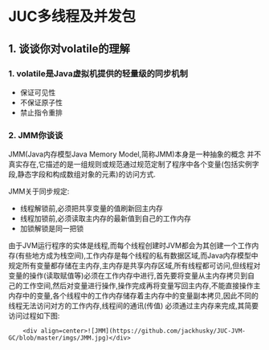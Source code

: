 # JUC多线程及并发包

## 1. 谈谈你对volatile的理解

### 1. volatile是Java虚拟机提供的轻量级的同步机制

- 保证可见性
- 不保证原子性
- 禁止指令重排

### 2. JMM你谈谈

JMM(Java内存模型Java Memory Model,简称JMM)本身是一种抽象的概念 并不真实存在,它描述的是一组规则或规范通过规范定制了程序中各个变量(包括实例字段,静态字段和构成数组对象的元素)的访问方式.

JMM关于同步规定:

- 线程解锁前,必须把共享变量的值刷新回主内存
- 线程加锁前,必须读取主内存的最新值到自己的工作内存
- 加锁解锁是同一把锁

由于JVM运行程序的实体是线程,而每个线程创建时JVM都会为其创建一个工作内存(有些地方成为栈空间),工作内存是每个线程的私有数据区域,而Java内存模型中规定所有变量都存储在主内存,主内存是共享内存区域,所有线程都可访问,但线程对变量的操作(读取赋值等)必须在工作内存中进行,首先要将变量从主内存拷贝到自己的工作空间,然后对变量进行操作,操作完成再将变量写回主内存,不能直接操作主内存中的变量,各个线程中的工作内存储存着主内存中的变量副本拷贝,因此不同的线程无法访问对方的工作内存,线程间的通讯(传值) 必须通过主内存来完成,其简要访问过程如下图:

		<div align=center>![JMM](https://github.com/jackhusky/JUC-JVM-GC/blob/master/imgs/JMM.jpg)</div>





















